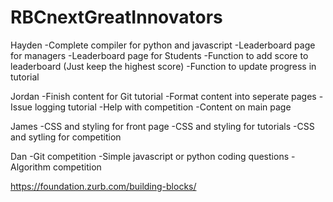 # RBCnextGreatInnovators

Hayden
-Complete compiler for python and javascript
-Leaderboard page for managers
-Leaderboard page for Students
-Function to add score to leaderboard (Just keep the highest score)
-Function to update progress in tutorial

Jordan
-Finish content for Git tutorial
-Format content into seperate pages
-Issue logging tutorial
-Help with competition
-Content on main page

James
-CSS and styling for front page
-CSS and styling for tutorials
-CSS and sytling for competition

Dan
-Git competition
-Simple javascript or python coding questions
-Algorithm competition

https://foundation.zurb.com/building-blocks/
